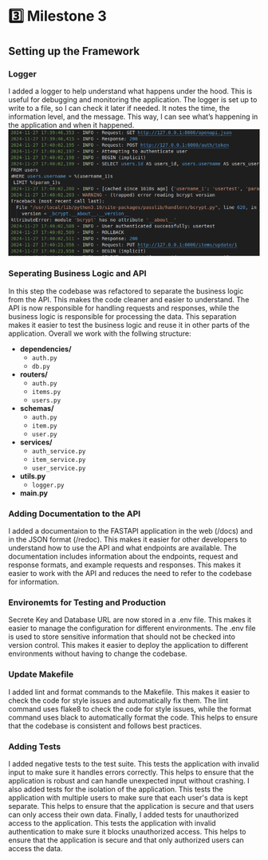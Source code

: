 # :three: Milestone 3


## Setting up the Framework

### Logger
I added a logger to help understand what happens under the hood. This is useful for debugging and monitoring the application. The logger is set up to write to a file, so I can check it later if needed.
It notes the time, the information level, and the message. This way, I can see what’s happening in the application and when it happened.
![alt text](image-6.png)

### Seperating Business Logic and API
In this step the codebase was refactored to separate the business logic from the API. This makes the code cleaner and easier to understand. The API is now responsible for handling requests and responses, while the business logic is responsible for processing the data. This separation makes it easier to test the business logic and reuse it in other parts of the application.
Overall we work with the follwing structure: 


- **dependencies/**
  - `auth.py`
  - `db.py`
- **routers/**
  - `auth.py`
  - `items.py`
  - `users.py`
- **schemas/**
  - `auth.py`
  - `item.py`
  - `user.py`
- **services/**
  - `auth_service.py`
  - `item_service.py`
  - `user_service.py`
- **utils.py**
  - `logger.py`
- **main.py**



### Adding Documentation to the API
I added a documentaion to the FASTAPI application in the web (/docs) and in the JSON format (/redoc). This makes it easier for other developers to understand how to use the API and what endpoints are available. The documentation includes information about the endpoints, request and response formats, and example requests and responses. This makes it easier to work with the API and reduces the need to refer to the codebase for information.


### Environemts for Testing and Production

Secrete Key and Database URL are now stored in a .env file. This makes it easier to manage the configuration for different environments. The .env file is used to store sensitive information that should not be checked into version control. This makes it easier to deploy the application to different environments without having to change the codebase.

### Update Makefile

I added lint and format commands to the Makefile. This makes it easier to check the code for style issues and automatically fix them. The lint command uses flake8 to check the code for style issues, while the format command uses black to automatically format the code. This helps to ensure that the codebase is consistent and follows best practices.

### Adding Tests 
I added negative tests to the test suite. This tests the application with invalid input to make sure it handles errors correctly. This helps to ensure that the application is robust and can handle unexpected input without crashing. I also added tests for the isolation of the application. This tests the application with multiple users to make sure that each user's data is kept separate. This helps to ensure that the application is secure and that users can only access their own data. Finally, I added tests for unauthorized access to the application. This tests the application with invalid authentication to make sure it blocks unauthorized access. This helps to ensure that the application is secure and that only authorized users can access the data.




